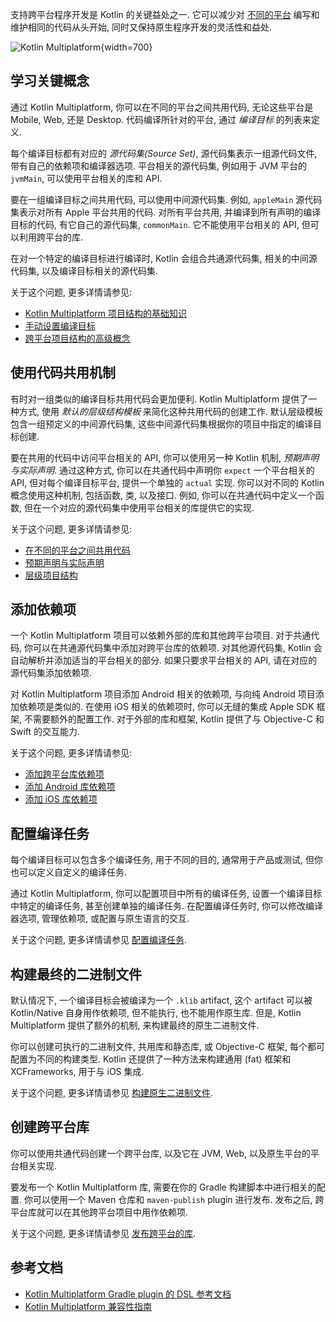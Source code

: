 [//]: # (title: Kotlin Multiplatform 简介)

支持跨平台程序开发是 Kotlin 的关键益处之一.
它可以减少对 [不同的平台](multiplatform-dsl-reference.md#targets) 编写和维护相同的代码从头开始,
同时又保持原生程序开发的灵活性和益处.

![Kotlin Multiplatform](kotlin-multiplatform.svg){width=700}

## 学习关键概念

通过 Kotlin Multiplatform, 你可以在不同的平台之间共用代码, 无论这些平台是 Mobile, Web, 还是 Desktop.
代码编译所针对的平台, 通过 _编译目标_ 的列表来定义.

每个编译目标都有对应的 *源代码集(Source Set)*, 源代码集表示一组源代码文件, 带有自己的依赖项和编译器选项.
平台相关的源代码集, 例如用于 JVM 平台的 `jvmMain`, 可以使用平台相关的库和 API.

要在一组编译目标之间共用代码, 可以使用中间源代码集. 例如, `appleMain` 源代码集表示对所有 Apple 平台共用的代码.
对所有平台共用, 并编译到所有声明的编译目标的代码, 有它自己的源代码集, `commonMain`.
它不能使用平台相关的 API, 但可以利用跨平台的库.

在对一个特定的编译目标进行编译时, Kotlin 会组合共通源代码集, 相关的中间源代码集, 以及编译目标相关的源代码集.

关于这个问题, 更多详情请参见:

* [Kotlin Multiplatform 项目结构的基础知识](multiplatform-discover-project.md)
* [手动设置编译目标](multiplatform-set-up-targets.md)
* [跨平台项目结构的高级概念](multiplatform-advanced-project-structure.md)

## 使用代码共用机制

有时对一组类似的编译目标共用代码会更加便利. Kotlin Multiplatform 提供了一种方式, 使用 *默认的层级结构模板* 来简化这种共用代码的创建工作.
默认层级模板包含一组预定义的中间源代码集, 这些中间源代码集根据你的项目中指定的编译目标创建.

要在共用的代码中访问平台相关的 API, 你可以使用另一种 Kotlin 机制, *预期声明与实际声明*.
通过这种方式, 你可以在共通代码中声明你 `expect` 一个平台相关的 API, 但对每个编译目标平台, 提供一个单独的 `actual` 实现.
你可以对不同的 Kotlin 概念使用这种机制, 包括函数, 类, 以及接口.
例如, 你可以在共通代码中定义一个函数, 但在一个对应的源代码集中使用平台相关的库提供它的实现.

关于这个问题, 更多详情请参见:

* [在不同的平台之间共用代码](multiplatform-share-on-platforms.md)
* [预期声明与实际声明](multiplatform-expect-actual.md)
* [层级项目结构](multiplatform-hierarchy.md)

## 添加依赖项

一个 Kotlin Multiplatform 项目可以依赖外部的库和其他跨平台项目.
对于共通代码, 你可以在共通源代码集中添加对跨平台库的依赖项. 对其他源代码集, Kotlin 会自动解析并添加适当的平台相关的部分.
如果只要求平台相关的 API, 请在对应的源代码集添加依赖项.

对 Kotlin Multiplatform 项目添加 Android 相关的依赖项, 与向纯 Android 项目添加依赖项是类似的.
在使用 iOS 相关的依赖项时, 你可以无缝的集成 Apple SDK 框架, 不需要额外的配置工作.
对于外部的库和框架, Kotlin 提供了与 Objective-C 和 Swift 的交互能力.

关于这个问题, 更多详情请参见:

* [添加跨平台库依赖项](multiplatform-add-dependencies.md)
* [添加 Android 库依赖项](multiplatform-android-dependencies.md)
* [添加 iOS 库依赖项](multiplatform-ios-dependencies.md)

## 配置编译任务

每个编译目标可以包含多个编译任务, 用于不同的目的, 通常用于产品或测试, 但你也可以定义自定义的编译任务.

通过 Kotlin Multiplatform, 你可以配置项目中所有的编译任务, 设置一个编译目标中特定的编译任务, 甚至创建单独的编译任务.
在配置编译任务时, 你可以修改编译器选项, 管理依赖项, 或配置与原生语言的交互.

关于这个问题, 更多详情请参见 [配置编译任务](multiplatform-configure-compilations.md).

## 构建最终的二进制文件

默认情况下, 一个编译目标会被编译为一个 `.klib` artifact, 这个 artifact 可以被 Kotlin/Native 自身用作依赖项,
但不能执行, 也不能用作原生库.
但是, Kotlin Multiplatform 提供了额外的机制, 来构建最终的原生二进制文件.

你可以创建可执行的二进制文件, 共用库和静态库, 或 Objective-C 框架, 每个都可配置为不同的构建类型.
Kotlin 还提供了一种方法来构建通用 (fat) 框架和 XCFrameworks, 用于与 iOS 集成.

关于这个问题, 更多详情请参见 [构建原生二进制文件](multiplatform-build-native-binaries.md).

## 创建跨平台库

你可以使用共通代码创建一个跨平台库, 以及它在 JVM, Web, 以及原生平台的平台相关实现.

要发布一个 Kotlin Multiplatform 库, 需要在你的 Gradle 构建脚本中进行相关的配置.
你可以使用一个 Maven 仓库和 `maven-publish` plugin 进行发布.
发布之后, 跨平台库就可以在其他跨平台项目中用作依赖项.

关于这个问题, 更多详情请参见 [发布跨平台的库](multiplatform-publish-lib.md).

## 参考文档

* [Kotlin Multiplatform Gradle plugin 的 DSL 参考文档](multiplatform-dsl-reference.md)
* [Kotlin Multiplatform 兼容性指南](multiplatform-compatibility-guide.md)
